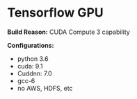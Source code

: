 # Tensorflow GPU

**Build Reason:** CUDA Compute 3 capability

**Configurations:**

* python 3.6
* cuda: 9.1
* Cuddnn: 7.0
* gcc-6
* no AWS, HDFS, etc
